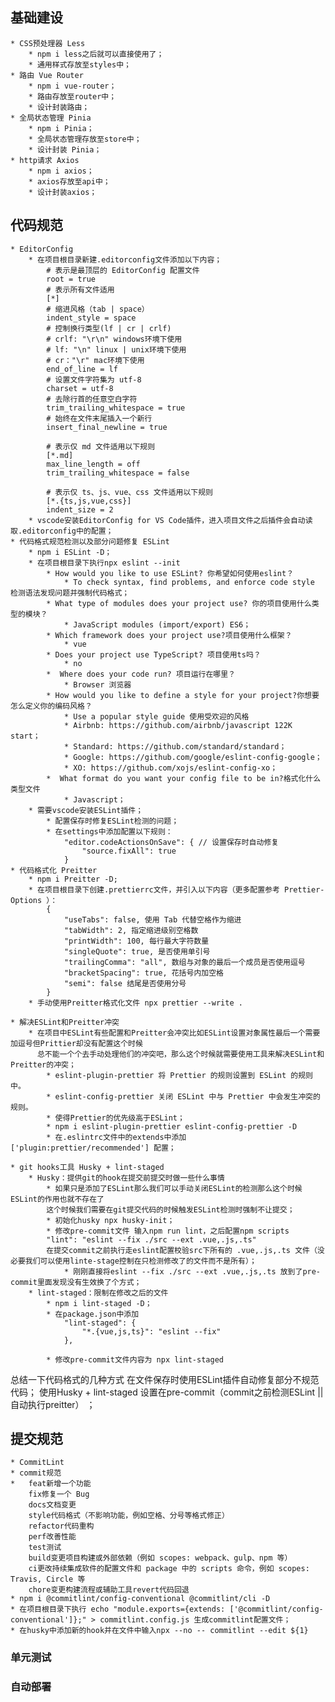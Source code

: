 ## 基础建设

    * CSS预处理器 Less
        * npm i less之后就可以直接使用了；
        * 通用样式存放至styles中；
    * 路由 Vue Router
        * npm i vue-router；
        * 路由存放至router中；
        * 设计封装路由；
    * 全局状态管理 Pinia
        * npm i Pinia；
        * 全局状态管理存放至store中；
        * 设计封装 Pinia；
    * http请求 Axios
        * npm i axios；
        * axios存放至api中；
        * 设计封装axios；

## 代码规范
    * EditorConfig
        * 在项目根目录新建.editorconfig文件添加以下内容；
            # 表示是最顶层的 EditorConfig 配置文件
            root = true
            # 表示所有文件适用
            [*]
            # 缩进风格（tab | space）
            indent_style = space
            # 控制换行类型(lf | cr | crlf)
            # crlf: "\r\n" windows环境下使用
            # lf: "\n" linux | unix环境下使用
            # cr："\r" mac环境下使用
            end_of_line = lf
            # 设置文件字符集为 utf-8
            charset = utf-8
            # 去除行首的任意空白字符
            trim_trailing_whitespace = true
            # 始终在文件末尾插入一个新行
            insert_final_newline = true

            # 表示仅 md 文件适用以下规则
            [*.md]
            max_line_length = off
            trim_trailing_whitespace = false

            # 表示仅 ts、js、vue、css 文件适用以下规则
            [*.{ts,js,vue,css}]
            indent_size = 2
        * vscode安装EditorConfig for VS Code插件，进入项目文件之后插件会自动读取.editorconfig中的配置；
    * 代码格式规范检测以及部分问题修复 ESLint
        * npm i ESLint -D；
        * 在项目根目录下执行npx eslint --init
            * How would you like to use ESLint? 你希望如何使用eslint？
                * To check syntax, find problems, and enforce code style 检测语法发现问题并强制代码格式；
            * What type of modules does your project use? 你的项目使用什么类型的模块？
                * JavaScript modules (import/export) ES6；
            * Which framework does your project use?项目使用什么框架？
                * vue
            * Does your project use TypeScript? 项目使用ts吗？
                * no
            *  Where does your code run? 项目运行在哪里？
                * Browser 浏览器
            * How would you like to define a style for your project?你想要怎么定义你的编码风格？
                * Use a popular style guide 使用受欢迎的风格
                * Airbnb: https://github.com/airbnb/javascript 122K start；
                * Standard: https://github.com/standard/standard；
                * Google: https://github.com/google/eslint-config-google；
                * XO: https://github.com/xojs/eslint-config-xo；
            *  What format do you want your config file to be in?格式化什么类型文件
                * Javascript；
        * 需要vscode安装ESLint插件；
            * 配置保存时修复ESLint检测的问题；
            * 在settings中添加配置以下规则：
                "editor.codeActionsOnSave": { // 设置保存时自动修复
                    "source.fixAll": true
                }
    * 代码格式化 Preitter
        * npm i Preitter -D;
        * 在项目根目录下创建.prettierrc文件，并引入以下内容（更多配置参考 Prettier-Options ）：
            {
                "useTabs": false, 使用 Tab 代替空格作为缩进
                "tabWidth": 2, 指定缩进级别空格数
                "printWidth": 100, 每行最大字符数量
                "singleQuote": true, 是否使用单引号
                "trailingComma": "all", 数组与对象的最后一个成员是否使用逗号
                "bracketSpacing": true, 花括号内加空格
                "semi": false 结尾是否使用分号
            }
        * 手动使用Preitter格式化文件 npx prettier --write .

    * 解决ESLint和Preitter冲突
        * 在项目中ESLint有些配置和Preitter会冲突比如ESLint设置对象属性最后一个需要加逗号但Prittier却没有配置这个时候
          总不能一个个去手动处理他们的冲突吧，那么这个时候就需要使用工具来解决ESLint和Preitter的冲突；
            * eslint-plugin-prettier 将 Prettier 的规则设置到 ESLint 的规则中。
            * eslint-config-prettier 关闭 ESLint 中与 Prettier 中会发生冲突的规则。
            * 使得Prettier的优先级高于ESLint；
            * npm i eslint-plugin-prettier eslint-config-prettier -D
            * 在.eslintrc文件中的extends中添加 ['plugin:prettier/recommended'] 配置；

    * git hooks工具 Husky + lint-staged
        * Husky：提供git的hook在提交前提交时做一些什么事情
            * 如果只是添加了ESLint那么我们可以手动关闭ESLint的检测那么这个时候ESLint的作用也就不存在了
            这个时候我们需要在git提交代码的时候触发ESLint检测时强制不让提交；
            * 初始化husky npx husky-init；
            * 修改pre-commit文件 输入npm run lint，之后配置npm scripts
            "lint": "eslint --fix ./src --ext .vue,.js,.ts"
            在提交commit之前执行走eslint配置校验src下所有的 .vue,.js,.ts 文件（没必要我们可以使用linte-stage控制在只检测修改了的文件而不是所有）；
                * 刚刚直接将eslint --fix ./src --ext .vue,.js,.ts 放到了pre-commit里面发现没有生效换了个方式；
        * lint-staged：限制在修改之后的文件
            * npm i lint-staged -D；
            * 在package.json中添加 
                "lint-staged": {
                    "*.{vue,js,ts}": "eslint --fix"
                },

            * 修改pre-commit文件内容为 npx lint-staged


总结一下代码格式的几种方式
在文件保存时使用ESLint插件自动修复部分不规范代码；
使用Husky + lint-staged 设置在pre-commit（commit之前检测ESLint || 自动执行preitter） ；

## 提交规范
    * CommitLint
    * commit规范
    *   feat新增一个功能
        fix修复一个 Bug
        docs文档变更
        style代码格式（不影响功能，例如空格、分号等格式修正）
        refactor代码重构
        perf改善性能
        test测试
        build变更项目构建或外部依赖（例如 scopes: webpack、gulp、npm 等）
        ci更改持续集成软件的配置文件和 package 中的 scripts 命令，例如 scopes: Travis, Circle 等
        chore变更构建流程或辅助工具revert代码回退
    * npm i @commitlint/config-conventional @commitlint/cli -D
    * 在项目根目录下执行 echo "module.exports={extends: ['@commitlint/config-conventional']};" > commitlint.config.js 生成commitlint配置文件；
    * 在husky中添加新的hook并在文件中输入npx --no -- commitlint --edit ${1}

### 单元测试
### 自动部署
